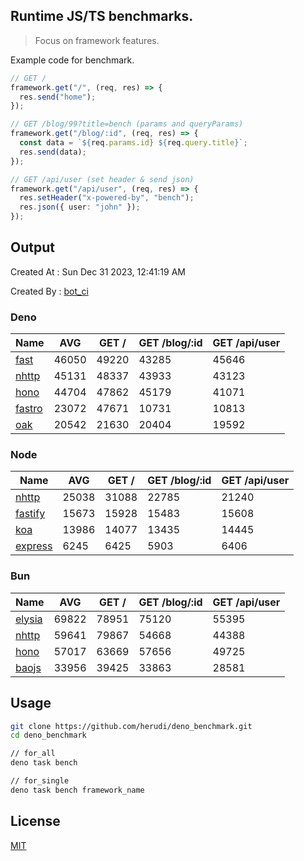## Runtime JS/TS benchmarks.

> Focus on framework features.

Example code for benchmark.
```ts
// GET /
framework.get("/", (req, res) => {
  res.send("home");
});

// GET /blog/99?title=bench (params and queryParams)
framework.get("/blog/:id", (req, res) => {
  const data = `${req.params.id} ${req.query.title}`;
  res.send(data);
});

// GET /api/user (set header & send json)
framework.get("/api/user", (req, res) => {
  res.setHeader("x-powered-by", "bench");
  res.json({ user: "john" });
});
```

## Output
Created At : Sun Dec 31 2023, 12:41:19 AM

Created By : [bot_ci](https://github.com/herudi/deno_benchmarks/commits?author=github-actions%5Bbot%5D)


### Deno
|Name|AVG|GET /|GET /blog/:id|GET /api/user|
|----|----|----|----|----|
|[fast](https://github.com/danteissaias/fast)|46050|49220|43285|45646|
|[nhttp](https://github.com/nhttp/nhttp)|45131|48337|43933|43123|
|[hono](https://github.com/honojs/hono)|44704|47862|45179|41071|
|[fastro](https://github.com/fastrodev/fastro)|23072|47671|10731|10813|
|[oak](https://github.com/oakserver/oak)|20542|21630|20404|19592|
  


### Node
|Name|AVG|GET /|GET /blog/:id|GET /api/user|
|----|----|----|----|----|
|[nhttp](https://github.com/nhttp/nhttp)|25038|31088|22785|21240|
|[fastify](https://github.com/fastify/fastify)|15673|15928|15483|15608|
|[koa](https://github.com/koajs/koa)|13986|14077|13435|14445|
|[express](https://github.com/expressjs/express)|6245|6425|5903|6406|
  


### Bun
|Name|AVG|GET /|GET /blog/:id|GET /api/user|
|----|----|----|----|----|
|[elysia](https://github.com/elysiajs/elysia)|69822|78951|75120|55395|
|[nhttp](https://github.com/nhttp/nhttp)|59641|79867|54668|44388|
|[hono](https://github.com/honojs/hono)|57017|63669|57656|49725|
|[baojs](https://github.com/mattreid1/baojs)|33956|39425|33863|28581|
  



## Usage

```bash
git clone https://github.com/herudi/deno_benchmark.git
cd deno_benchmark

// for_all
deno task bench

// for_single
deno task bench framework_name
```

## License

[MIT](LICENSE)

